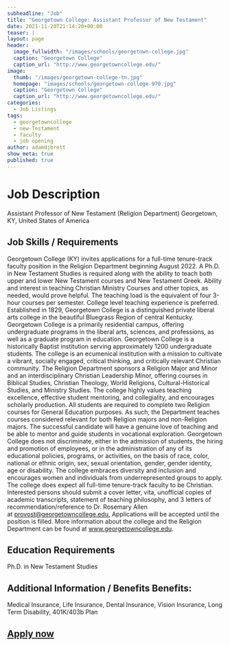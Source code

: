 ```yaml
---
subheadline: "Job"
title: "Georgetown College: Assistant Professor of New Testament"
date: 2021-11-20T21:14:20+00:00
teaser: |
layout: page
header:
  image_fullwidth: "/images/schools/georgetown-college.jpg"
  caption: "Georgetown College"
  caption_url: "http://www.georgetowncollege.edu/"
image:
  thumb: "/images/georgetown-college-tn.jpg"
  homepage: "images/schools/georgetown-college-970.jpg"
  caption: "Georgetown College"
  caption_url: "http://www.georgetowncollege.edu/"
categories:
  - Job Listings
tags:
  - georgetowncollege
  - new-Testament
  - faculty
  - job opening
author: adamdjbrett
show_meta: true
published: true  
---
```

# Job Description
Assistant Professor of New Testament (Religion Department)
Georgetown, KY, United States of America

## Job Skills / Requirements
Georgetown College (KY) invites applications for a full-time tenure-track faculty position in the Religion Department beginning August 2022\. A Ph.D. in New Testament Studies is required along with the ability to teach both upper and lower New Testament courses and New Testament Greek. Ability and interest in teaching Christian Ministry Courses and other topics, as needed, would prove helpful. The teaching load is the equivalent of four 3-hour courses per semester. College level teaching experience is preferred. Established in 1829, Georgetown College is a distinguished private liberal arts college in the beautiful Bluegrass Region of central Kentucky. Georgetown College is a primarily residential campus, offering undergraduate programs in the liberal arts, sciences, and professions, as well as a graduate program in education. Georgetown College is a historically Baptist institution serving approximately 1200 undergraduate students. The college is an ecumenical institution with a mission to cultivate a vibrant, socially engaged, critical thinking, and critically relevant Christian community. The Religion Department sponsors a Religion Major and Minor and an interdisciplinary Christian Leadership Minor, offering courses in Biblical Studies, Christian Theology, World Religions, Cultural-Historical Studies, and Ministry Studies. The college highly values teaching excellence, effective student mentoring, and collegiality, and encourages scholarly production. All students are required to complete two Religion courses for General Education purposes. As such, the Department teaches courses considered relevant for both Religion majors and non-Religion majors. The successful candidate will have a genuine love of teaching and be able to mentor and guide students in vocational exploration. Georgetown College does not discriminate, either in the admission of students, the hiring and promotion of employees, or in the administration of any of its educational policies, programs, or activities, on the basis of race, color, national or ethnic origin, sex, sexual orientation, gender, gender identity, age or disability. The college embraces diversity and inclusion and encourages women and individuals from underrepresented groups to apply. The college does expect all full-time tenure-track faculty to be Christian. Interested persons should submit a cover letter, vita, unofficial copies of academic transcripts, statement of teaching philosophy, and 3 letters of recommendation/reference to Dr. Rosemary Allen at [provost@georgetowncollege.edu](mailto:provost@georgetowncollege.edu), Applications will be accepted until the position is filled. More information about the college and the Religion Department can be found at www.georgetowncollege.edu.


## Education Requirements
Ph.D. in New Testament Studies

## Additional Information / Benefits Benefits:
Medical Insurance, Life Insurance, Dental Insurance, Vision Insurance, Long Term Disability, 401K/403b Plan

## [Apply now](https://internal.joblinkapply.com/Joblink/6682/Job/Index/514410/assistant-professor-of-new-testament?ShowBackButton=True&BackUrl=%252fJoblink%252f6682%252fSearch%252fResults%253fIsInternal%253dTrue%2526savedSearchId%253d85e341d6-95f0-4160-aa22-7c49a0b7b4b0&fbclid=IwAR1RZEavA0IHKm29gGdhYPV4hS9H0n_IctN9rRy1N_JRGYbguVYfJHsFeBU)
